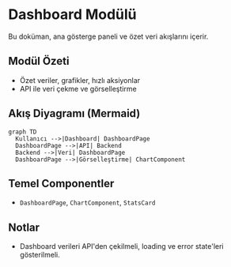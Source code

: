 # Dashboard Modülü

Bu doküman, ana gösterge paneli ve özet veri akışlarını içerir.

## Modül Özeti
- Özet veriler, grafikler, hızlı aksiyonlar
- API ile veri çekme ve görselleştirme

## Akış Diyagramı (Mermaid)
```mermaid
graph TD
  Kullanıcı -->|Dashboard| DashboardPage
  DashboardPage -->|API| Backend
  Backend -->|Veri| DashboardPage
  DashboardPage -->|Görselleştirme| ChartComponent
```

## Temel Componentler
- `DashboardPage`, `ChartComponent`, `StatsCard`

## Notlar
- Dashboard verileri API'den çekilmeli, loading ve error state'leri gösterilmeli.
